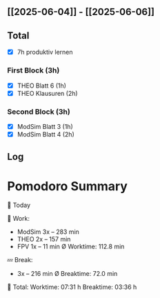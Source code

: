 ## [[2025-06-04]] - [[2025-06-06]]

## Total
- [x] 7h produktiv lernen 
### First Block (3h)
- [x] THEO Blatt 6 (1h)
- [x] THEO Klausuren (2h) 
### Second Block (3h)
- [x] ModSim Blatt 3 (1h)
- [x] ModSim Blatt 4 (2h)
## Log

# Pomodoro Summary

📅 Today

🍅 Work:
- ModSim      3x – 283 min
- THEO        2x – 157 min
- FPV         1x – 11 min
Ø Worktime: 112.8 min

💤 Break:
- 3x – 216 min
Ø Breaktime: 72.0 min

🧠 Total:
Worktime:  07:31 h
Breaktime: 03:36 h

